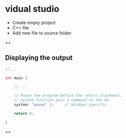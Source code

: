 # vidual studio

- Create empty project
- C++ file
- Add new file to source folder

==

## Displaying the output

```cpp
//...

int main {

    // ...

    // Pause the program before the return statement.
    // System function pass a command to the OS.
    system( "pause" );     // Windows specific.

    return 0;

}
```

==


